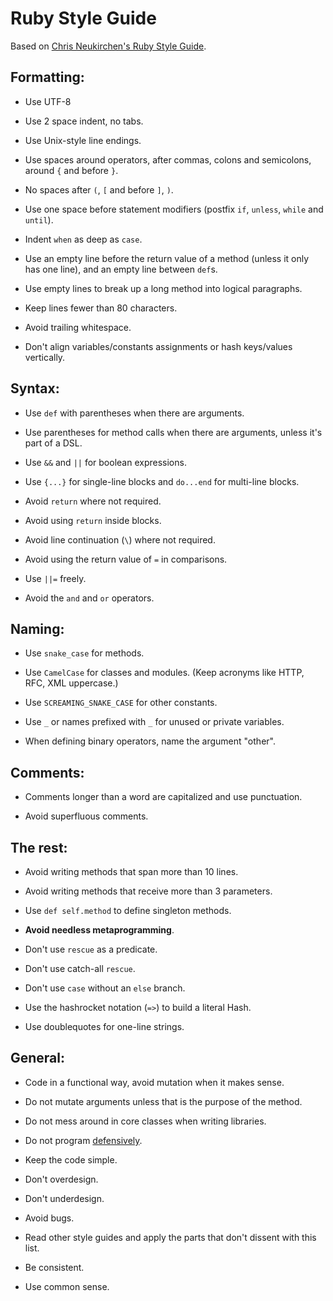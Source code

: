 # Ruby Style Guide

Based on [Chris Neukirchen's Ruby Style
Guide](http://github.com/chneukirchen/styleguide/).

## Formatting:

* Use UTF-8

* Use 2 space indent, no tabs.

* Use Unix-style line endings.

* Use spaces around operators, after commas, colons and semicolons,
  around `{` and before `}`.

* No spaces after `(`, `[` and before `]`, `)`.

* Use one space before statement modifiers (postfix
  `if`, `unless`, `while` and `until`).

* Indent `when` as deep as `case`.

* Use an empty line before the return value of a method (unless it
  only has one line), and an empty line between `def`s.

* Use empty lines to break up a long method into logical paragraphs.

* Keep lines fewer than 80 characters.

* Avoid trailing whitespace.

* Don't align variables/constants assignments or hash keys/values vertically.

## Syntax:

* Use `def` with parentheses when there are arguments.

* Use parentheses for method calls when there are arguments, unless it's part of
  a DSL.

* Use `&&` and `||` for boolean expressions.

* Use `{...}` for single-line blocks and `do...end` for multi-line blocks.

* Avoid `return` where not required.

* Avoid using `return` inside blocks.

* Avoid line continuation (`\`) where not required.

* Avoid using the return value of `=` in comparisons.

* Use `||=` freely.

* Avoid the `and` and `or` operators.

## Naming:

* Use `snake_case` for methods.

* Use `CamelCase` for classes and modules. (Keep acronyms like HTTP,
  RFC, XML uppercase.)

* Use `SCREAMING_SNAKE_CASE` for other constants.

* Use `_` or names prefixed with `_` for unused or private variables.

* When defining binary operators, name the argument "other".


## Comments:

* Comments longer than a word are capitalized and use punctuation.

* Avoid superfluous comments.


## The rest:

* Avoid writing methods that span more than 10 lines.

* Avoid writing methods that receive more than 3 parameters.

* Use `def self.method` to define singleton methods.

* **Avoid needless metaprogramming**.

* Don't use `rescue` as a predicate.

* Don't use catch-all `rescue`.

* Don't use `case` without an `else` branch.

* Use the hashrocket notation (`=>`) to build a literal Hash.

* Use doublequotes for one-line strings.

## General:

* Code in a functional way, avoid mutation when it makes sense.

* Do not mutate arguments unless that is the purpose of the method.

* Do not mess around in core classes when writing libraries.

* Do not program [defensively](http://www.erlang.se/doc/programming_rules.shtml#HDR11).

* Keep the code simple.

* Don't overdesign.

* Don't underdesign.

* Avoid bugs.

* Read other style guides and apply the parts that don't dissent with
  this list.

* Be consistent.

* Use common sense.
